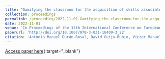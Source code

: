 ```yaml
---
title: "Gamifying the classroom for the acquisition of skills associated with Machine Learning: a two-year case study"
collection: proceedings
permalink: /proceeding/2022-11-01-Gamifying-the-classroom-for-the-acquisition-of-skills-associated-with-Machine-Learning-a-two-year-ca
date: 2022-11-01
venue: 'In Proceedings of the 13th International Conference on European Transnational Education (ICEUTE 2022)'
paperurl: 'http://doi.org/10.1007/978-3-031-18409-3_22'
citation: 'Antonio Manuel Durán-Rosal, David Guijo-Rubio, Víctor Manuel Vargas-Yun, Antonio Manuel Gómez-Orellana, <strong>Pedro Antonio Gutiérrez</strong>, Juan Carlos Fernández, &quot;Gamifying the classroom for the acquisition of skills associated with Machine Learning: a two-year case study.&quot; In Proceedings of the 13th International Conference on European Transnational Education (ICEUTE 2022), Lecture Notes in Networks and Systems, Vol. 532, 2022, Salamanca, Spain, pp.224--235.'
---
```

[Access paper here](http://doi.org/10.1007/978-3-031-18409-3_22){:target="_blank"}
